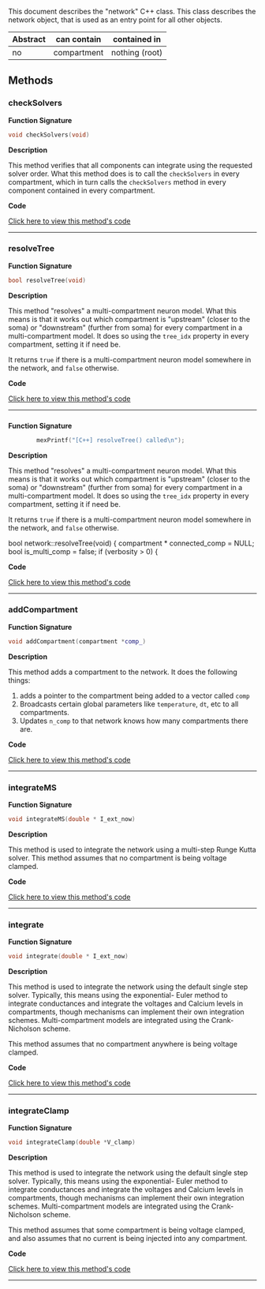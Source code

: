 
This document describes the "network" C++ class.
This class describes the network object, that is used
as an entry point for all other objects.

| Abstract | can contain | contained in |
| --------  | ------ | -------  |
| no |  compartment | nothing (root) |




## Methods



### checkSolvers

**Function Signature**

```C++
void checkSolvers(void)
```

**Description**


This method verifies that all components can integrate
using the requested solver order. What this method does
is to call the `checkSolvers` in every compartment,
which in turn calls the `checkSolvers` method in every
component contained in every compartment.



 **Code**

[Click here to view this method's code](https://github.com/sg-s/xolotl/blob/master/c%2B%2B/network.hpp#L82)

-------



### resolveTree

**Function Signature**

```C++
bool resolveTree(void)
```

**Description**


This method "resolves" a multi-compartment neuron model.
What this means is that it works out which compartment
is "upstream" (closer to the soma) or "downstream" (further
from soma) for every compartment in a multi-compartment model.
It does so using the `tree_idx` property in every compartment,
setting it if need be.

It returns `true` if there is a multi-compartment neuron model
somewhere in the network, and `false` otherwise.




 **Code**

[Click here to view this method's code](https://github.com/sg-s/xolotl/blob/master/c%2B%2B/network.hpp#L105)

-------



###

**Function Signature**

```C++
        mexPrintf("[C++] resolveTree() called\n");

```

**Description**


This method "resolves" a multi-compartment neuron model.
What this means is that it works out which compartment
is "upstream" (closer to the soma) or "downstream" (further
from soma) for every compartment in a multi-compartment model.
It does so using the `tree_idx` property in every compartment,
setting it if need be.

It returns `true` if there is a multi-compartment neuron model
somewhere in the network, and `false` otherwise.


bool network::resolveTree(void) {
    compartment * connected_comp = NULL;
    bool is_multi_comp = false;
    if (verbosity > 0) {


 **Code**

[Click here to view this method's code](https://github.com/sg-s/xolotl/blob/master/c%2B%2B/network.hpp#L109)

-------



### addCompartment

**Function Signature**

```C++
void addCompartment(compartment *comp_)
```

**Description**


This method adds a compartment to the network. It does the following things:
1. adds a pointer to the compartment being added to a vector called `comp`
2. Broadcasts certain global parameters like `temperature`, `dt`, etc to all compartments.
3. Updates `n_comp` to that network knows how many compartments there are.



 **Code**

[Click here to view this method's code](https://github.com/sg-s/xolotl/blob/master/c%2B%2B/network.hpp#L217)

-------



### integrateMS

**Function Signature**

```C++
void integrateMS(double * I_ext_now)
```

**Description**


This method is used to integrate the network using a
multi-step Runge Kutta solver. This method assumes that
no compartment is being voltage clamped.



 **Code**

[Click here to view this method's code](https://github.com/sg-s/xolotl/blob/master/c%2B%2B/network.hpp#L239)

-------



### integrate

**Function Signature**

```C++
void integrate(double * I_ext_now)
```

**Description**


This method is used to integrate the network using the default
single step solver. Typically, this means using the exponential-
Euler method to integrate conductances and integrate the voltages
and Calcium levels in compartments, though mechanisms can implement
their own integration schemes. Multi-compartment models are
integrated using the Crank-Nicholson scheme.  

This method assumes that no compartment anywhere is being voltage clamped.



 **Code**

[Click here to view this method's code](https://github.com/sg-s/xolotl/blob/master/c%2B%2B/network.hpp#L266)

-------



### integrateClamp

**Function Signature**

```C++
void integrateClamp(double *V_clamp)
```

**Description**


This method is used to integrate the network using the default
single step solver. Typically, this means using the exponential-
Euler method to integrate conductances and integrate the voltages
and Calcium levels in compartments, though mechanisms can implement
their own integration schemes. Multi-compartment models are
integrated using the Crank-Nicholson scheme.  

This method assumes that some compartment is being voltage clamped,
and also assumes that no current is being injected into any compartment.



 **Code**

[Click here to view this method's code](https://github.com/sg-s/xolotl/blob/master/c%2B%2B/network.hpp#L367)

-------
